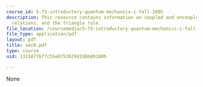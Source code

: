 ```yaml
---
course_id: 5-73-introductory-quantum-mechanics-i-fall-2005
description: This resource contains information on coupled and uncoupled bases, recursion
  relations, and the triangle rule.
file_location: /coursemedia/5-73-introductory-quantum-mechanics-i-fall-2005/1315877bf7c55e8753629d19bb89100b_sec8.pdf
file_type: application/pdf
layout: pdf
title: sec8.pdf
type: course
uid: 1315877bf7c55e8753629d19bb89100b

---
```

None